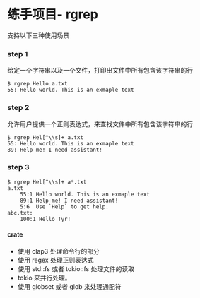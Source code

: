 # 练手项目- rgrep

支持以下三种使用场景

### step 1

给定一个字符串以及一个文件，打印出文件中所有包含该字符串的行

```
$ rgrep Hello a.txt
55: Hello world. This is an exmaple text
```

### step 2

允许用户提供一个正则表达式，来查找文件中所有包含该字符串的行

```
$ rgrep Hel[^\\s]+ a.txt
55: Hello world. This is an exmaple text
89: Help me! I need assistant!
```

### step 3

```
$ rgrep Hel[^\\s]+ a*.txt
a.txt
    55:1 Hello world. This is an exmaple text
    89:1 Help me! I need assistant!
    5:6  Use `Help` to get help.
abc.txt:
    100:1 Hello Tyr!
```

#### crate

- 使用 clap3 处理命令行的部分
- 使用 regex 处理正则表达式
- 使用 std::fs 或者 tokio::fs 处理文件的读取
- tokio 来并行处理。
- 使用 globset 或者 glob 来处理通配符
